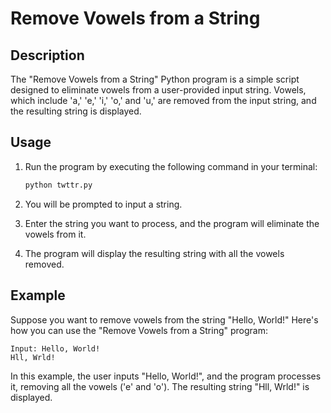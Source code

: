 # Remove Vowels from a String

## Description

The "Remove Vowels from a String" Python program is a simple script designed to eliminate vowels from a user-provided input string. Vowels, which include 'a,' 'e,' 'i,' 'o,' and 'u,' are removed from the input string, and the resulting string is displayed.

## Usage

1. Run the program by executing the following command in your terminal:

   ```bash
   python twttr.py
   ```

2. You will be prompted to input a string.

3. Enter the string you want to process, and the program will eliminate the vowels from it.

4. The program will display the resulting string with all the vowels removed.

## Example

Suppose you want to remove vowels from the string "Hello, World!" Here's how you can use the "Remove Vowels from a String" program:

```plaintext
Input: Hello, World!
Hll, Wrld!
```

In this example, the user inputs "Hello, World!", and the program processes it, removing all the vowels ('e' and 'o'). The resulting string "Hll, Wrld!" is displayed.
